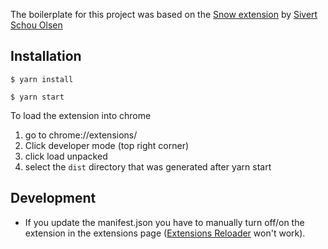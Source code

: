 The boilerplate for this project was based on the [Snow extension](https://github.com/sivertschou/snow-extension)
by [Sivert Schou Olsen](https://github.com/sivertschou)

## Installation

```
$ yarn install
```

```
$ yarn start
```

To load the extension into chrome
1) go to chrome://extensions/
2) Click developer mode (top right corner)
3) click load unpacked
4) select the `dist` directory that was generated after yarn start

## Development

- If you update the manifest.json you have to manually turn off/on the extension in the extensions
  page ([Extensions Reloader](https://chrome.google.com/webstore/detail/extensions-reloader/fimgfedafeadlieiabdeeaodndnlbhid?hl=en)
  won't work).
